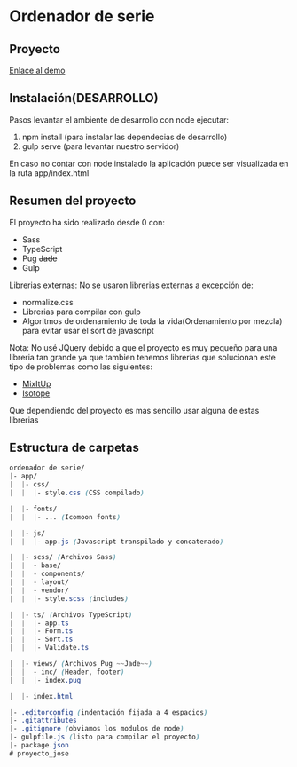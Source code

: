 Ordenador de serie
=====================

Proyecto
-------------------
[Enlace al demo](https://renzotev.github.io/ordenamiento/app/index.html)

Instalación(DESARROLLO)
-----------------------
Pasos levantar el ambiente de desarrollo con node ejecutar:

1. npm install (para instalar las dependecias de desarrollo)
2. gulp serve (para levantar nuestro servidor)

En caso no contar con node instalado la aplicación puede ser visualizada en la ruta app/index.html

Resumen del proyecto
--------------------
El proyecto ha sido realizado desde 0 con:
* Sass
* TypeScript
* Pug ~~Jade~~
* Gulp

Librerias externas:
No se usaron librerias externas a excepción de:
* normalize.css
* Librerias para compilar con gulp
* Algoritmos de ordenamiento de toda la vida(Ordenamiento por mezcla) para evitar usar el sort de javascript

Nota:
No usé JQuery debido a que el proyecto es muy pequeño para una libreria tan grande ya que tambien tenemos librerías que solucionan este tipo de problemas como las siguientes:

* [MixItUp](https://www.kunkalabs.com/mixitup/)
* [Isotope](http://isotope.metafizzy.co/)

Que dependiendo del proyecto es mas sencillo usar alguna de estas librerias

Estructura de carpetas
----------------------

```scss
ordenador de serie/
|- app/
|  |- css/
|  |  |- style.css (CSS compilado)

|  |- fonts/
|  |  |- ... (Icomoon fonts)

|  |- js/
|  |  |- app.js (Javascript transpilado y concatenado)

|  |- scss/ (Archivos Sass)
|  |  - base/
|  |  - components/
|  |  - layout/
|  |  - vendor/
|  |  |- style.scss (includes)

|  |- ts/ (Archivos TypeScript)
|  |  |- app.ts
|  |  |- Form.ts
|  |  |- Sort.ts
|  |  |- Validate.ts

|  |- views/ (Archivos Pug ~~Jade~~)
|  |  - inc/ (Header, footer)
|  |  |- index.pug 

|  |- index.html

|- .editorconfig (indentación fijada a 4 espacios)
|- .gitattributes
|- .gitignore (obviamos los modulos de node)
|- gulpfile.js (listo para compilar el proyecto)
|- package.json
# proyecto_jose
